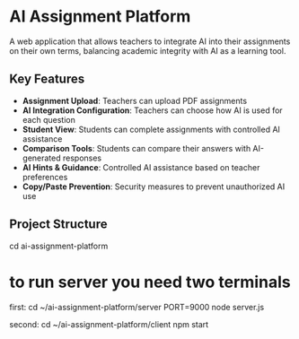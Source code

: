 # AI Assignment Platform

A web application that allows teachers to integrate AI into their assignments on their own terms, balancing academic integrity with AI as a learning tool.

## Key Features

- **Assignment Upload**: Teachers can upload PDF assignments
- **AI Integration Configuration**: Teachers can choose how AI is used for each question
- **Student View**: Students can complete assignments with controlled AI assistance
- **Comparison Tools**: Students can compare their answers with AI-generated responses
- **AI Hints & Guidance**: Controlled AI assistance based on teacher preferences
- **Copy/Paste Prevention**: Security measures to prevent unauthorized AI use

## Project Structure


cd ai-assignment-platform

# to run server you need two terminals 
first: cd ~/ai-assignment-platform/server
PORT=9000 node server.js

second: cd ~/ai-assignment-platform/client
npm start


